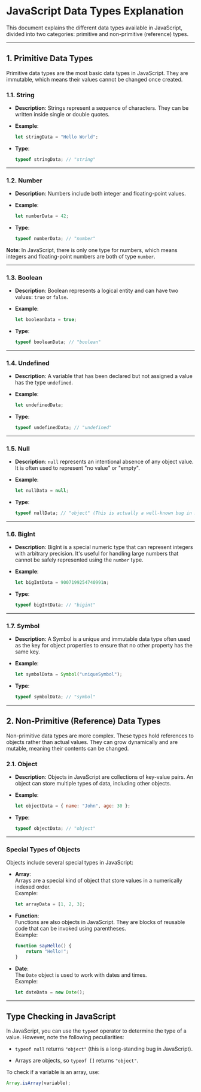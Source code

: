 # JavaScript Data Types Explanation

This document explains the different data types available in JavaScript, divided into two categories: primitive and non-primitive (reference) types.

---

## 1. Primitive Data Types

Primitive data types are the most basic data types in JavaScript. They are immutable, which means their values cannot be changed once created.

### 1.1. String

- **Description**: Strings represent a sequence of characters. They can be written inside single or double quotes.
- **Example**:

    ```js
    let stringData = "Hello World";
    ```

- **Type**:  

    ```js
    typeof stringData; // "string"
    ```

---

### 1.2. Number

- **Description**: Numbers include both integer and floating-point values.
- **Example**:

    ```js
    let numberData = 42;
    ```

- **Type**:

    ```js
    typeof numberData; // "number"
    ```

**Note**: In JavaScript, there is only one type for numbers, which means integers and floating-point numbers are both of type `number`.

---

### 1.3. Boolean

- **Description**: Boolean represents a logical entity and can have two values: `true` or `false`.
- **Example**:

    ```js
    let booleanData = true;
    ```

- **Type**:  

    ```js
    typeof booleanData; // "boolean"
    ```

---

### 1.4. Undefined

- **Description**: A variable that has been declared but not assigned a value has the type `undefined`.
- **Example**:

    ```js
    let undefinedData;
    ```

- **Type**:

    ```js
    typeof undefinedData; // "undefined"
    ```

---

### 1.5. Null

- **Description**: `null` represents an intentional absence of any object value. It is often used to represent "no value" or "empty".
- **Example**:

    ```js
    let nullData = null;
    ```

- **Type**:  

    ```js
    typeof nullData; // "object" (This is actually a well-known bug in JavaScript, `null` should be its own type.)
    ```

---

### 1.6. BigInt

- **Description**: BigInt is a special numeric type that can represent integers with arbitrary precision. It's useful for handling large numbers that cannot be safely represented using the `number` type.
- **Example**:

    ```js
    let bigIntData = 9007199254740991n;
    ```

- **Type**:

    ```js
    typeof bigIntData; // "bigint"
    ```

---

### 1.7. Symbol

- **Description**: A Symbol is a unique and immutable data type often used as the key for object properties to ensure that no other property has the same key.
- **Example**:

    ```js
    let symbolData = Symbol("uniqueSymbol");
    ```

- **Type**:  

    ```js
    typeof symbolData; // "symbol"
    ```

---

## 2. Non-Primitive (Reference) Data Types

Non-primitive data types are more complex. These types hold references to objects rather than actual values. They can grow dynamically and are mutable, meaning their contents can be changed.

### 2.1. Object

- **Description**: Objects in JavaScript are collections of key-value pairs. An object can store multiple types of data, including other objects.
- **Example**:

    ```js
    let objectData = { name: "John", age: 30 };
    ```

- **Type**:  

    ```js
    typeof objectData; // "object"
    ```

---

### Special Types of Objects

Objects include several special types in JavaScript:

- **Array**:  
    Arrays are a special kind of object that store values in a numerically indexed order.  
    Example:

    ```js
    let arrayData = [1, 2, 3];
    ```

- **Function**:  
    Functions are also objects in JavaScript. They are blocks of reusable code that can be invoked using parentheses.  
    Example:

    ```js
    function sayHello() {
        return "Hello!";
    }
    ```

- **Date**:  
    The `Date` object is used to work with dates and times.  
    Example:

    ```js
    let dateData = new Date();
    ```

---

## Type Checking in JavaScript

In JavaScript, you can use the `typeof` operator to determine the type of a value. However, note the following peculiarities:

- `typeof null` returns `"object"` (this is a long-standing bug in JavaScript).

- Arrays are objects, so `typeof []` returns `"object"`.

To check if a variable is an array, use:

```js
Array.isArray(variable);
```
